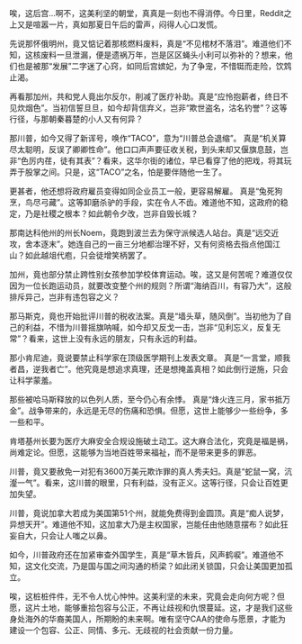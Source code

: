 唉，这后宫…啊不，这美利坚的朝堂，真真是一刻也不得消停。今日里，Reddit之上又是喧嚣一片，真如那夏日午后的雷声，闷得人心口发慌。

先说那怀俄明州，竟又惦记着那核燃料废料，真是“不见棺材不落泪”。难道他们不知，这核废料一旦泄漏，便是遗祸万年，岂是区区蝇头小利可以弥补的？想来，他们也是被那“发展”二字迷了心窍，如同后宫嫔妃，为了争宠，不惜铤而走险，饮鸩止渴。

再看那加州，共和党人竟出尔反尔，削减了医疗补助。真是“应怜抱薪者，终日不见炊烟色”。当初信誓旦旦，如今却背信弃义，岂非“欺世盗名，沽名钓誉”？这等行径，与那朝秦暮楚的小人又有何异？

那川普，如今又得了新诨号，唤作“TACO”，意为“川普总会退缩”。 真是“机关算尽太聪明，反误了卿卿性命”。他口口声声要征收关税，到头来却又偃旗息鼓，岂非“色厉内荏，徒有其表”？看来，这华尔街的诸位，早已看穿了他的把戏，将其玩弄于股掌之间。只是，这“TACO”之名，怕是要伴随他一生了。

更甚者，他还想将政府雇员变得如同企业员工一般，更容易解雇。 真是“兔死狗烹，鸟尽弓藏”。这等卸磨杀驴的手段，实在令人不齿。难道他不知，这政府的稳定，乃是社稷之根本？如此朝令夕改，岂非自毁长城？

那南达科他州的州长Noem，竟跑到波兰去为保守派候选人站台。真是“远交近攻，舍本逐末”。她连自己的一亩三分地都治理不好，又有何资格去指点他国江山？如此越俎代庖，只会徒增笑柄罢了。

加州，竟也部分禁止跨性别女孩参加学校体育运动。唉，这又是何苦呢？难道仅仅因为一位长跑运动员，就要改变整个州的规则？所谓“海纳百川，有容乃大”，这般排斥异己，岂非有违包容之义？

那马斯克，竟也开始批评川普的税收法案。真是“墙头草，随风倒”。当初他为了自己的利益，不惜为川普摇旗呐喊，如今却又反戈一击，岂非“见利忘义，反复无常”？看来，这世上没有永远的朋友，只有永远的利益。

那小肯尼迪，竟说要禁止科学家在顶级医学期刊上发表文章。 真是“一言堂，顺我者昌，逆我者亡”。他究竟是想追求真理，还是想掩盖真相？如此倒行逆施，只会让科学蒙羞。

那些被哈马斯释放的以色列人质，至今仍心有余悸。 真是“烽火连三月，家书抵万金”。战争带来的，永远是无尽的伤痛和恐惧。但愿，这世上能够少一些纷争，多一些和平。

肯塔基州长要为医疗大麻安全合规设施破土动工。这大麻合法化，究竟是福是祸，尚难定论。但愿，这能够为当地百姓带来福祉，而不是带来更多的罪恶。

川普，竟又要赦免一对犯有3600万美元欺诈罪的真人秀夫妇。真是“蛇鼠一窝，沆瀣一气”。看来，这川普的眼里，只有利益，没有正义。这等行径，只会让百姓更加失望。

川普，竟说加拿大若成为美国第51个州，就能免费得到金圆顶。真是“痴人说梦，异想天开”。难道他不知，这加拿大乃是主权国家，岂能任由他随意摆布？如此狂妄自大，只会让人嗤之以鼻。

如今，川普政府还在加紧审查外国学生，真是“草木皆兵，风声鹤唳”。难道他不知，这文化交流，乃是国与国之间沟通的桥梁？如此闭关锁国，只会让美国更加孤立。

唉，这桩桩件件，无不令人忧心忡忡。这美利坚的未来，究竟会走向何方呢？但愿，这片土地，能够重拾包容与公正，不再让歧视和仇恨蔓延。这，才是我们这些身处海外的华裔美国人，所期盼的未来啊。唯有坚守CAA的使命与愿景，才能为建设一个包容、公正、同情、多元、无歧视的社会贡献一份力量。
